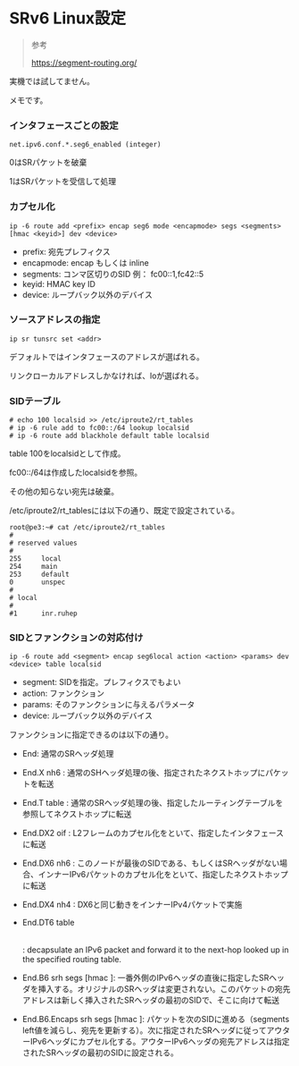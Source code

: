 # SRv6 Linux設定

> 参考
>
> https://segment-routing.org/


実機では試してません。

メモです。

### インタフェースごとの設定

```
net.ipv6.conf.*.seg6_enabled (integer)
```

0はSRパケットを破棄

1はSRパケットを受信して処理


### カプセル化

```
ip -6 route add <prefix> encap seg6 mode <encapmode> segs <segments> [hmac <keyid>] dev <device>
```

- prefix: 宛先プレフィクス
- encapmode: encap もしくは inline
- segments: コンマ区切りのSID 例： fc00::1,fc42::5
- keyid: HMAC key ID
- device: ループバック以外のデバイス

### ソースアドレスの指定

```
ip sr tunsrc set <addr>
```

デフォルトではインタフェースのアドレスが選ばれる。

リンクローカルアドレスしかなければ、loが選ばれる。


### SIDテーブル

```
# echo 100 localsid >> /etc/iproute2/rt_tables
# ip -6 rule add to fc00::/64 lookup localsid
# ip -6 route add blackhole default table localsid
```

table 100をlocalsidとして作成。

fc00::/64は作成したlocalsidを参照。

その他の知らない宛先は破棄。

/etc/iproute2/rt_tablesには以下の通り、既定で設定されている。

```
root@pe3:~# cat /etc/iproute2/rt_tables
#
# reserved values
#
255     local
254     main
253     default
0       unspec
#
# local
#
#1      inr.ruhep
```

### SIDとファンクションの対応付け

```
ip -6 route add <segment> encap seg6local action <action> <params> dev <device> table localsid
```

- segment: SIDを指定。プレフィクスでもよい
- action: ファンクション
- params: そのファンクションに与えるパラメータ
- device: ループバック以外のデバイス

ファンクションに指定できるのは以下の通り。

- End: 通常のSRヘッダ処理

- End.X nh6 <nexthop>: 通常のSHヘッダ処理の後、指定されたネクストホップにパケットを転送

- End.T table <table>: 通常のSRヘッダ処理の後、指定したルーティングテーブルを参照してネクストホップに転送

- End.DX2 oif <interface>: L2フレームのカプセル化をといて、指定したインタフェースに転送

- End.DX6 nh6 <nexthop>: このノードが最後のSIDである、もしくはSRヘッダがない場合、インナーIPv6パケットのカプセル化をといて、指定したネクストホップに転送

- End.DX4 nh4 <nexthop>: DX6と同じ動きをインナーIPv4パケットで実施

- End.DT6 table <table>: decapsulate an IPv6 packet and forward it to the next-hop looked up in the specified routing table.

- End.B6 srh segs <segments> [hmac <keyid>]: 一番外側のIPv6ヘッダの直後に指定したSRヘッダを挿入する。オリジナルのSRヘッダは変更されない。このパケットの宛先アドレスは新しく挿入されたSRヘッダの最初のSIDで、そこに向けて転送

- End.B6.Encaps srh segs <segments> [hmac <keyid>]: パケットを次のSIDに進める（segments left値を減らし、宛先を更新する）。次に指定されたSRヘッダに従ってアウターIPv6ヘッダにカプセル化する。アウターIPv6ヘッダの宛先アドレスは指定されたSRヘッダの最初のSIDに設定される。
